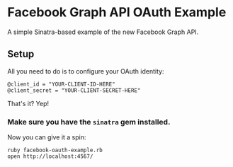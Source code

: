 Facebook Graph API OAuth Example
================================

A simple Sinatra-based example of the new Facebook Graph API.

Setup
-----

All you need to do is to configure your OAuth identity:

    @client_id = "YOUR-CLIENT-ID-HERE"
    @client_secret = "YOUR-CLIENT-SECRET-HERE"

That's it? Yep!

### Make sure you have the `sinatra` gem installed.

Now you can give it a spin:

    ruby facebook-oauth-example.rb
    open http://localhost:4567/